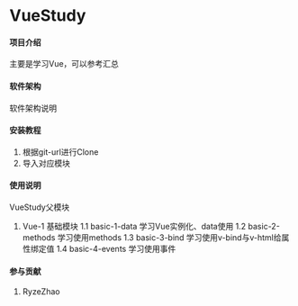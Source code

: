 # VueStudy

#### 项目介绍
主要是学习Vue，可以参考汇总


#### 软件架构
软件架构说明


#### 安装教程
1. 根据git-url进行Clone
2. 导入对应模块

#### 使用说明
VueStudy父模块


1.  Vue-1               基础模块
1.1 basic-1-data        学习Vue实例化、data使用
1.2 basic-2-methods     学习使用methods
1.3 basic-3-bind        学习使用v-bind与v-html给属性绑定值
1.4 basic-4-events      学习使用事件


#### 参与贡献
1. RyzeZhao

#### 